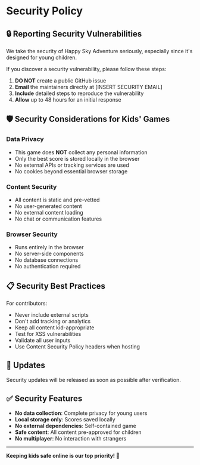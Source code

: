 # Security Policy

## 🔒 Reporting Security Vulnerabilities

We take the security of Happy Sky Adventure seriously, especially since it's designed for young children.

If you discover a security vulnerability, please follow these steps:

1. **DO NOT** create a public GitHub issue
2. **Email** the maintainers directly at [INSERT SECURITY EMAIL]
3. **Include** detailed steps to reproduce the vulnerability
4. **Allow** up to 48 hours for an initial response

## 🛡️ Security Considerations for Kids' Games

### Data Privacy
- This game does **NOT** collect any personal information
- Only the best score is stored locally in the browser
- No external APIs or tracking services are used
- No cookies beyond essential browser storage

### Content Security
- All content is static and pre-vetted
- No user-generated content
- No external content loading
- No chat or communication features

### Browser Security
- Runs entirely in the browser
- No server-side components
- No database connections
- No authentication required

## 📋 Security Best Practices

For contributors:
- Never include external scripts
- Don't add tracking or analytics
- Keep all content kid-appropriate
- Test for XSS vulnerabilities
- Validate all user inputs
- Use Content Security Policy headers when hosting

## 🔄 Updates

Security updates will be released as soon as possible after verification.

## ✅ Security Features

- **No data collection**: Complete privacy for young users
- **Local storage only**: Scores saved locally
- **No external dependencies**: Self-contained game
- **Safe content**: All content pre-approved for children
- **No multiplayer**: No interaction with strangers

---

**Keeping kids safe online is our top priority! 🌟**